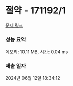 # 절약 - 171192/1 

[문제 링크](https://level.goorm.io/exam/171192/%EC%A0%88%EC%95%BD/quiz/1) 

### 성능 요약

메모리: 10.11 MB, 시간: 0.04 ms

### 제출 일자

2024년 06월 12일 18:34:12

